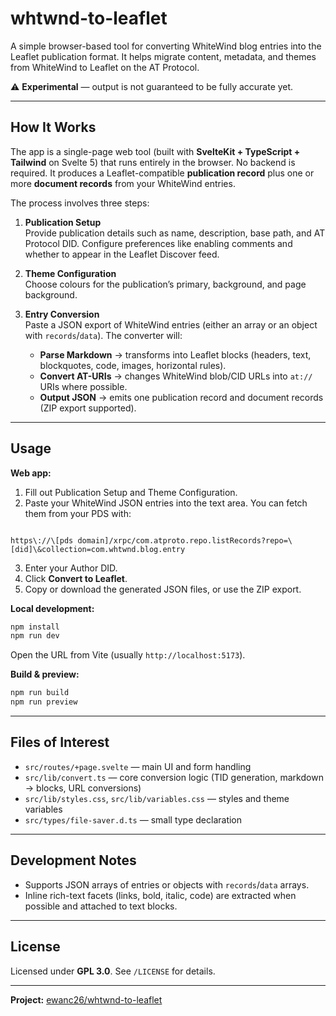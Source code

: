 # whtwnd-to-leaflet

A simple browser-based tool for converting WhiteWind blog entries into the Leaflet publication format. It helps migrate content, metadata, and themes from WhiteWind to Leaflet on the AT Protocol.

⚠️ **Experimental** — output is not guaranteed to be fully accurate yet.

---

## How It Works

The app is a single-page web tool (built with **SvelteKit + TypeScript + Tailwind** on Svelte 5) that runs entirely in the browser. No backend is required. It produces a Leaflet-compatible **publication record** plus one or more **document records** from your WhiteWind entries.

The process involves three steps:

1. **Publication Setup**  
   Provide publication details such as name, description, base path, and AT Protocol DID. Configure preferences like enabling comments and whether to appear in the Leaflet Discover feed.

2. **Theme Configuration**  
   Choose colours for the publication’s primary, background, and page background.

3. **Entry Conversion**  
   Paste a JSON export of WhiteWind entries (either an array or an object with `records`/`data`). The converter will:  
   - **Parse Markdown** → transforms into Leaflet blocks (headers, text, blockquotes, code, images, horizontal rules).  
   - **Convert AT-URIs** → changes WhiteWind blob/CID URLs into `at://` URIs where possible.  
   - **Output JSON** → emits one publication record and document records (ZIP export supported).

---

## Usage

**Web app:**

1. Fill out Publication Setup and Theme Configuration.  
2. Paste your WhiteWind JSON entries into the text area. You can fetch them from your PDS with:

```

https\://\[pds domain]/xrpc/com.atproto.repo.listRecords?repo=\[did]\&collection=com.whtwnd.blog.entry

````

3. Enter your Author DID.  
4. Click **Convert to Leaflet**.  
5. Copy or download the generated JSON files, or use the ZIP export.

**Local development:**

```bash
npm install
npm run dev
````

Open the URL from Vite (usually `http://localhost:5173`).

**Build & preview:**

```bash
npm run build
npm run preview
```

---

## Files of Interest

* `src/routes/+page.svelte` — main UI and form handling
* `src/lib/convert.ts` — core conversion logic (TID generation, markdown → blocks, URL conversions)
* `src/lib/styles.css`, `src/lib/variables.css` — styles and theme variables
* `src/types/file-saver.d.ts` — small type declaration

---

## Development Notes

* Supports JSON arrays of entries or objects with `records`/`data` arrays.
* Inline rich-text facets (links, bold, italic, code) are extracted when possible and attached to text blocks.

---

## License

Licensed under **GPL 3.0**. See `/LICENSE` for details.

---

**Project:** [ewanc26/whtwnd-to-leaflet](https://github.com/ewanc26/whtwnd-to-leaflet)